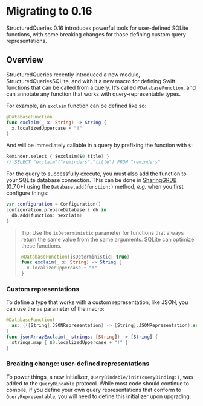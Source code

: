 # Migrating to 0.16

StructuredQueries 0.16 introduces powerful tools for user-defined SQLite functions, with some
breaking changes for those defining custom query representations.

## Overview

StructuredQueries recently introduced a new module, StructuredQueriesSQLite, and with it a new macro
for defining Swift functions that can be called from a query. It's called `@DatabaseFunction`, and
can annotate any function that works with query-representable types.

For example, an `exclaim` function can be defined like so:

```swift
@DatabaseFunction
func exclaim(_ x: String) -> String {
  x.localizedUppercase + "!"
}
```

And will be immediately callable in a query by prefixing the function with `$`:

```swift
Reminder.select { $exclaim($0.title) }
// SELECT "exclaim"("reminders"."title") FROM "reminders"
```

For the query to successfully execute, you must also add the function to your SQLite database
connection. This can be done in [SharingGRDB] (0.7.0+) using the `Database.add(function:)` method,
_e.g._ when you first configure things:

[SharingGRDB]: https://github.com/pointfreeco/sharing-grdb

```swift
var configuration = Configuration()
configuration.prepareDatabase { db in
  db.add(function: $exclaim)
}
```

> Tip: Use the `isDeterministic` parameter for functions that always return the same value from the
> same arguments. SQLite can optimize these functions.
>
> ```swift
> @DatabaseFunction(isDeterministic: true)
> func exclaim(_ x: String) -> String {
>   x.localizedUppercase + "!"
> }
> ```

### Custom representations

To define a type that works with a custom representation, like JSON, you can use the `as` parameter
of the macro:

```swift
@DatabaseFunction(
  as: (([String].JSONRepresentation) -> [String].JSONRepresentation).self
)
func jsonArrayExclaim(_ strings: [String]) -> [String] {
  strings.map { $0.localizedUppercase + "!" }
}
```

### Breaking change: user-defined representations

To power things, a new initializer, ``QueryBindable/init(queryBinding:)``, was added to the
``QueryBindable`` protocol. While most code should continue to compile, if you define your own
query representations that conform to ``QueryRepresentable``, you will need to define this
initializer upon upgrading.
